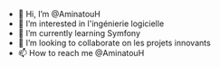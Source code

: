 - 👋 Hi, I’m @AminatouH
- 👀 I’m interested in l'ingénierie logicielle
- 🌱 I’m currently learning Symfony
- 💞️ I’m looking to collaborate on les projets innovants
- 📫 How to reach me @AminatouH
